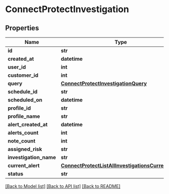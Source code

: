 # ConnectProtectInvestigation

## Properties
Name | Type | Description | Notes
------------ | ------------- | ------------- | -------------
**id** | **str** |  | [optional] 
**created_at** | **datetime** |  | [optional] 
**user_id** | **int** |  | [optional] 
**customer_id** | **int** |  | [optional] 
**query** | [**ConnectProtectInvestigationQuery**](ConnectProtectInvestigationQuery.md) |  | [optional] 
**schedule_id** | **str** |  | [optional] 
**scheduled_on** | **datetime** |  | [optional] 
**profile_id** | **str** |  | [optional] 
**profile_name** | **str** |  | [optional] 
**alert_created_at** | **datetime** |  | [optional] 
**alerts_count** | **int** |  | [optional] 
**note_count** | **int** |  | [optional] 
**assigned_risk** | **str** |  | [optional] 
**investigation_name** | **str** |  | [optional] 
**current_alert** | [**ConnectProtectListAllInvestigationsCurrentAlert**](ConnectProtectListAllInvestigationsCurrentAlert.md) |  | [optional] 
**status** | **str** |  | [optional] 

[[Back to Model list]](../README.md#documentation-for-models) [[Back to API list]](../README.md#documentation-for-api-endpoints) [[Back to README]](../README.md)

